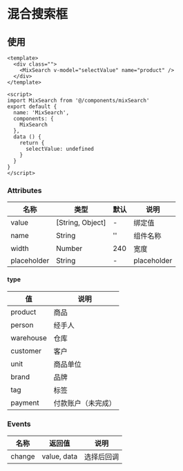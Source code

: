 # 混合搜索框

## 使用

```vue
<template>
  <div class="">
    <MixSearch v-model="selectValue" name="product" />
  </div>
</template>

<script>
import MixSearch from '@/components/mixSearch'
export default {
  name: 'MixSearch',
  components: {
    MixSearch
  },
  data () {
    return {
      selectValue: undefined
    }
  }
}
</script>
```

### Attributes
| 名称 | 类型 | 默认 | 说明 |
| --- | --- | --- | --- |
| value | [String, Object] | - | 绑定值 |
| name | String | '' | 组件名称 |
| width | Number | 240 | 宽度 |
| placeholder | String | - | placeholder |

#### type
| 值 | 说明 |
| --- | --- |
| product | 商品 |
| person | 经手人 |
| warehouse | 仓库 |
| customer | 客户 |
| unit | 商品单位 |
| brand | 品牌 |
| tag | 标签 |
| payment | 付款账户（未完成） |


### Events
| 名称 | 返回值 | 说明 |
| --- | --- | --- |
| change | value, data | 选择后回调 |
